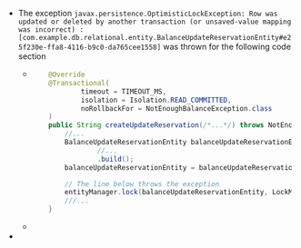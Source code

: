 - The exception
  `javax.persistence.OptimisticLockException: Row was updated or deleted by another transaction (or unsaved-value mapping was incorrect) : [com.example.db.relational.entity.BalanceUpdateReservationEntity#e25f230e-ffa8-4116-b9c0-da765cee1558]`
  was thrown for the following code section
	- ```java
	      @Override
	      @Transactional(
	              timeout = TIMEOUT_MS,
	              isolation = Isolation.READ_COMMITTED,
	              noRollbackFor = NotEnoughBalanceException.class
	      )
	      public String createUpdateReservation(/*...*/) throws NotEnoughBalanceException {
	          //...
	          BalanceUpdateReservationEntity balanceUpdateReservationEntity = BalanceUpdateReservationEntity.builder()
	                  //...
	                  .build();
	          balanceUpdateReservationEntity = balanceUpdateReservationRepository.save(balanceUpdateReservationEntity);
	  
	          // The line below throws the exception
	          entityManager.lock(balanceUpdateReservationEntity, LockModeType.PESSIMISTIC_WRITE);
	          ///...
	      }
	  ```
	-
-